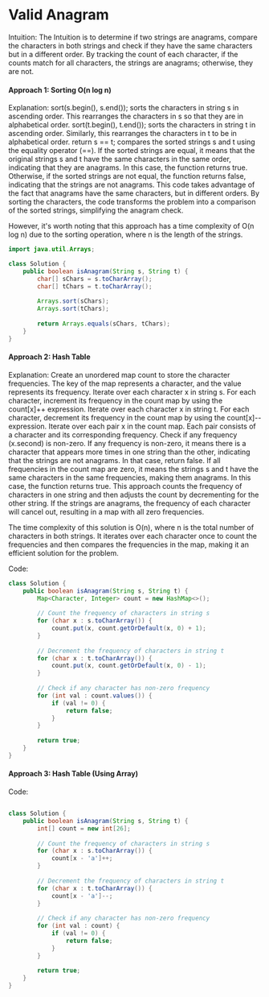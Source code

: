 # Valid Anagram

Intuition:
The Intuition is to determine if two strings are anagrams, compare the characters in both strings and check if they have the same characters but in a different order. By tracking the count of each character, if the counts match for all characters, the strings are anagrams; otherwise, they are not.

#### Approach 1: Sorting O(n log n)
Explanation:
sort(s.begin(), s.end()); sorts the characters in string s in ascending order. This rearranges the characters in s so that they are in alphabetical order.
sort(t.begin(), t.end()); sorts the characters in string t in ascending order. Similarly, this rearranges the characters in t to be in alphabetical order.
return s == t; compares the sorted strings s and t using the equality operator (==). If the sorted strings are equal, it means that the original strings s and t have the same characters in the same order, indicating that they are anagrams. In this case, the function returns true. Otherwise, if the sorted strings are not equal, the function returns false, indicating that the strings are not anagrams.
This code takes advantage of the fact that anagrams have the same characters, but in different orders. By sorting the characters, the code transforms the problem into a comparison of the sorted strings, simplifying the anagram check.

However, it's worth noting that this approach has a time complexity of O(n log n) due to the sorting operation, where n is the length of the strings.


```java
import java.util.Arrays;

class Solution {
    public boolean isAnagram(String s, String t) {
        char[] sChars = s.toCharArray();
        char[] tChars = t.toCharArray();
        
        Arrays.sort(sChars);
        Arrays.sort(tChars);
        
        return Arrays.equals(sChars, tChars);
    }
}
```


#### Approach 2: Hash Table
Explanation:
Create an unordered map count to store the character frequencies. The key of the map represents a character, and the value represents its frequency.
Iterate over each character x in string s. For each character, increment its frequency in the count map by using the count[x]++ expression.
Iterate over each character x in string t. For each character, decrement its frequency in the count map by using the count[x]-- expression.
Iterate over each pair x in the count map. Each pair consists of a character and its corresponding frequency. Check if any frequency (x.second) is non-zero. If any frequency is non-zero, it means there is a character that appears more times in one string than the other, indicating that the strings are not anagrams. In that case, return false.
If all frequencies in the count map are zero, it means the strings s and t have the same characters in the same frequencies, making them anagrams. In this case, the function returns true.
This approach counts the frequency of characters in one string and then adjusts the count by decrementing for the other string. If the strings are anagrams, the frequency of each character will cancel out, resulting in a map with all zero frequencies.

The time complexity of this solution is O(n), where n is the total number of characters in both strings. It iterates over each character once to count the frequencies and then compares the frequencies in the map, making it an efficient solution for the problem.

Code:
```java
class Solution {
    public boolean isAnagram(String s, String t) {
        Map<Character, Integer> count = new HashMap<>();
        
        // Count the frequency of characters in string s
        for (char x : s.toCharArray()) {
            count.put(x, count.getOrDefault(x, 0) + 1);
        }
        
        // Decrement the frequency of characters in string t
        for (char x : t.toCharArray()) {
            count.put(x, count.getOrDefault(x, 0) - 1);
        }
        
        // Check if any character has non-zero frequency
        for (int val : count.values()) {
            if (val != 0) {
                return false;
            }
        }
        
        return true;
    }
}
```


#### Approach 3: Hash Table (Using Array)
Code:

```java

class Solution {
    public boolean isAnagram(String s, String t) {
        int[] count = new int[26];
        
        // Count the frequency of characters in string s
        for (char x : s.toCharArray()) {
            count[x - 'a']++;
        }
        
        // Decrement the frequency of characters in string t
        for (char x : t.toCharArray()) {
            count[x - 'a']--;
        }
        
        // Check if any character has non-zero frequency
        for (int val : count) {
            if (val != 0) {
                return false;
            }
        }
        
        return true;
    }
}

```